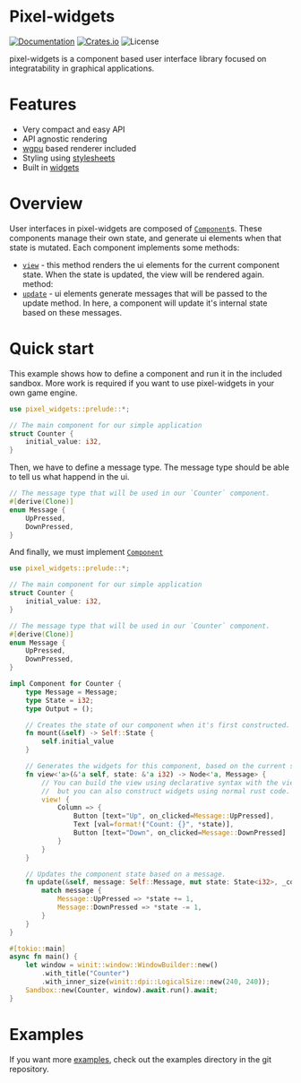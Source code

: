 # Pixel-widgets
[![Documentation](https://docs.rs/pixel-widgets/badge.svg)](https://docs.rs/pixel-widgets)
[![Crates.io](https://img.shields.io/crates/v/pixel-widgets.svg)](https://crates.io/crates/pixel-widgets)
![License](https://img.shields.io/crates/l/pixel-widgets.svg)

pixel-widgets is a component based user interface library focused on integratability in graphical applications.

# Features
- Very compact and easy API
- API agnostic rendering
- [wgpu](https://github.com/gfx-rs/wgpu-rs) based renderer included
- Styling using [stylesheets](stylesheet/index.html)
- Built in [widgets](widget/index.html)

# Overview
User interfaces in pixel-widgets are composed of [`Component`](trait.Component.html)s. These components manage their own state, and generate ui elements when that state is mutated. Each component implements some methods:
- [`view`](trait.Component.html#tymethod.view) - this method renders the ui elements for the current component state. When the state is updated, the view will be rendered again.
method:
- [`update`](trait.Component.html#tymethod.update) - ui elements generate messages that will be passed to the update method. In here, a component will update it's internal state based on these messages.

# Quick start
This example shows how to define a component and run it in the included sandbox. More work is required if you want to use pixel-widgets in your own game engine.
```rust
use pixel_widgets::prelude::*;

// The main component for our simple application
struct Counter {
    initial_value: i32,
}
```

Then, we have to define a message type. The message type should be able to tell us what happend in the ui.
```rust
// The message type that will be used in our `Counter` component.
#[derive(Clone)]
enum Message {
    UpPressed,
    DownPressed,
}
```

And finally, we must implement [`Component`](component/trait.Component.html)
```rust
use pixel_widgets::prelude::*;

// The main component for our simple application
struct Counter {
    initial_value: i32,
}

// The message type that will be used in our `Counter` component.
#[derive(Clone)]
enum Message {
    UpPressed,
    DownPressed,
}

impl Component for Counter {
    type Message = Message;
    type State = i32;
    type Output = ();

    // Creates the state of our component when it's first constructed.
    fn mount(&self) -> Self::State {
        self.initial_value
    }

    // Generates the widgets for this component, based on the current state.
    fn view<'a>(&'a self, state: &'a i32) -> Node<'a, Message> {
        // You can build the view using declarative syntax with the view! macro,
        //  but you can also construct widgets using normal rust code.
        view! {
            Column => {
                Button [text="Up", on_clicked=Message::UpPressed],
                Text [val=format!("Count: {}", *state)],
                Button [text="Down", on_clicked=Message::DownPressed]
            }
        }
    }

    // Updates the component state based on a message.
    fn update(&self, message: Self::Message, mut state: State<i32>, _context: Context<Message, ()>) {
        match message {
            Message::UpPressed => *state += 1,
            Message::DownPressed => *state -= 1,
        }
    }
}

#[tokio::main]
async fn main() {
    let window = winit::window::WindowBuilder::new()
        .with_title("Counter")
        .with_inner_size(winit::dpi::LogicalSize::new(240, 240));
    Sandbox::new(Counter, window).await.run().await;
}
```
# Examples
If you want more [examples](https://github.com/Kurble/pixel-widgets/tree/master/examples), check out the examples directory in the git repository.
